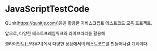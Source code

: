 JavaScriptTestCode
================

QUnit(https://qunitjs.com/)등을 활용한 자바스크립트 테스트코드 모음 프로젝트.

앞으로, 다양한 테스트프레임워크와 라이브러리를 활용해

클라이언트(브라우져)에서 다양한 상황에서의 테스트코드를 만들어나갈 계획이다.